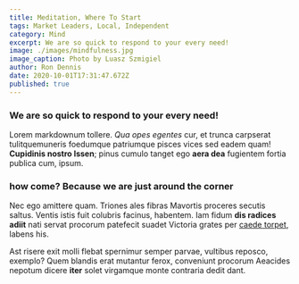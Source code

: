 ```yaml
---
title: Meditation, Where To Start
tags: Market Leaders, Local, Independent
category: Mind
excerpt: We are so quick to respond to your every need!
image: ./images/mindfulness.jpg
image_caption: Photo by Luasz Szmigiel
author: Ron Dennis
date: 2020-10-01T17:31:47.672Z
published: true
---
```


### We are so quick to respond to your every need!

Lorem markdownum tollere. *Qua opes egentes* cur, et trunca carpserat
tulitquemuneris foedumque patriumque pisces vices sed eadem quam! **Cupidinis
nostro Issen**; pinus cumulo tanget ego **aera dea** fugientem fortia publica
cum, ipsum.

### how come? Because we are just around the corner

Nec ego amittere quam. Triones ales fibras Mavortis proceres secutis saltus.
Ventis istis fuit colubris facinus, habentem. Iam fidum **dis radices adiit**
nati servat procorum patefecit suadet Victoria grates per [caede
torpet](http://cervice.com/), labens his.

Ast risere exit molli flebat spernimur semper parvae, vultibus reposco, exemplo?
Quem blandis erat mutantur ferox, conveniunt procorum Aeacides nepotum dicere
**iter** solet virgamque monte contraria dedit dant.

